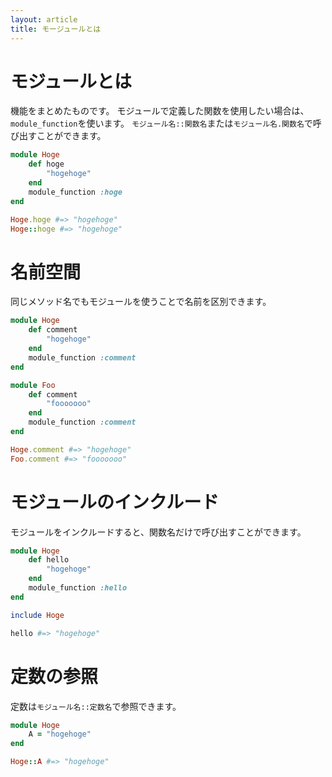 ```yaml
---
layout: article
title: モージュールとは
---
```


# モジュールとは

機能をまとめたものです。
モジュールで定義した関数を使用したい場合は、`module_function`を使います。
`モジュール名::関数名`または`モジュール名.関数名`で呼び出すことができます。

```ruby
module Hoge
    def hoge
        "hogehoge"
    end
    module_function :hoge
end

Hoge.hoge #=> "hogehoge"
Hoge::hoge #=> "hogehoge"
```

# 名前空間

同じメソッド名でもモジュールを使うことで名前を区別できます。

```ruby
module Hoge
    def comment
        "hogehoge"
    end
    module_function :comment
end

module Foo
    def comment
        "fooooooo"
    end
    module_function :comment
end

Hoge.comment #=> "hogehoge"
Foo.comment #=> "fooooooo"
```

# モジュールのインクルード

モジュールをインクルードすると、関数名だけで呼び出すことができます。

```ruby
module Hoge
    def hello
        "hogehoge"
    end
    module_function :hello
end

include Hoge

hello #=> "hogehoge"
```

# 定数の参照

定数は`モジュール名::定数名`で参照できます。

```ruby
module Hoge
    A = "hogehoge"
end

Hoge::A #=> "hogehoge"
```